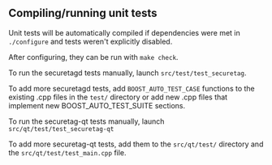 Compiling/running unit tests
------------------------------------

Unit tests will be automatically compiled if dependencies were met in `./configure`
and tests weren't explicitly disabled.

After configuring, they can be run with `make check`.

To run the securetagd tests manually, launch `src/test/test_securetag`.

To add more securetagd tests, add `BOOST_AUTO_TEST_CASE` functions to the existing
.cpp files in the `test/` directory or add new .cpp files that
implement new BOOST_AUTO_TEST_SUITE sections.

To run the securetag-qt tests manually, launch `src/qt/test/test_securetag-qt`

To add more securetag-qt tests, add them to the `src/qt/test/` directory and
the `src/qt/test/test_main.cpp` file.
